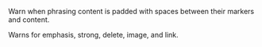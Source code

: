 Warn when phrasing content is padded with spaces between their markers and
  content.

  Warns for emphasis, strong, delete, image, and link.